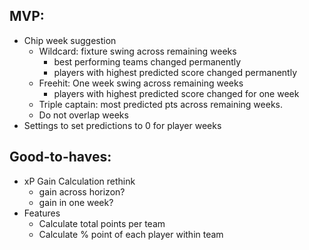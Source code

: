 ## MVP:
- Chip week suggestion
  - Wildcard: fixture swing across remaining weeks
    - best performing teams changed permanently
    - players with highest predicted score changed permanently
  - Freehit: One week swing across remaining weeks
    - players with highest predicted score changed for one week
  - Triple captain: most predicted pts across remaining weeks.
  - Do not overlap weeks
- Settings to set predictions to 0 for player weeks


## Good-to-haves:
- xP Gain Calculation rethink
  - gain across horizon?
  - gain in one week?
- Features
  - Calculate total points per team
  - Calculate % point of each player within team